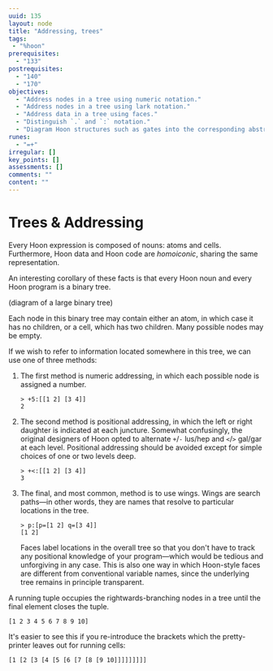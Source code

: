 ```yaml
---
uuid: 135
layout: node
title: "Addressing, trees"
tags:
 - "%hoon"
prerequisites:
  - "133"
postrequisites:
  - "140"
  - "170"
objectives:
  - "Address nodes in a tree using numeric notation."
  - "Address nodes in a tree using lark notation."
  - "Address data in a tree using faces."
  - "Distinguish `.` and `:` notation."
  - "Diagram Hoon structures such as gates into the corresponding abstract syntax tree."
runes:
  - "=+"
irregular: []
key_points: []
assessments: []
comments: ""
content: ""
---
```


#   Trees & Addressing

Every Hoon expression is composed of nouns:  atoms and cells.  Furthermore, Hoon data and Hoon code are _homoiconic_, sharing the same representation.

An interesting corollary of these facts is that every Hoon noun and every Hoon program is a binary tree.

(diagram of a large binary tree)

Each node in this binary tree may contain either an atom, in which case it has no children, or a cell, which has two children.  Many possible nodes may be empty.

If we wish to refer to information located somewhere in this tree, we can use one of three methods:

1. The first method is numeric addressing, in which each possible node is assigned a number.

    ```hoon
    > +5:[[1 2] [3 4]]
    2
    ```

2. The second method is positional addressing, in which the left or right daughter is indicated at each juncture.  Somewhat confusingly, the original designers of Hoon opted to alternate `+`/`-` lus/hep and `<`/`>` gal/gar at each level.  Positional addressing should be avoided except for simple choices of one or two levels deep.

    ```hoon
    > +<:[[1 2] [3 4]]
    3
    ```

3. The final, and most common, method is to use wings.  Wings are search paths—in other words, they are names that resolve to particular locations in the tree.

    ```hoon
    > p:[p=[1 2] q=[3 4]]
    [1 2]
    ```

    Faces label locations in the overall tree so that you don't have to track any positional knowledge of your program—which would be tedious and unforgiving in any case.  This is also one way in which Hoon-style faces are different from conventional variable names, since the underlying tree remains in principle transparent.

A running tuple occupies the rightwards-branching nodes in a tree until the final element closes the tuple.

```
[1 2 3 4 5 6 7 8 9 10]
```

It's easier to see this if you re-introduce the brackets which the pretty-printer leaves out for running cells:

```
[1 [2 [3 [4 [5 [6 [7 [8 [9 10]]]]]]]]]
```
